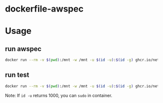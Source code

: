 # dockerfile-awspec

# Usage

## run awspec

```bash
docker run --rm -v $(pwd):/mnt -w /mnt -u $(id -u):$(id -g) ghcr.io/netmarkjp/awspec awspec help
```

## run test

```bash
docker run --rm -v $(pwd):/mnt -w /mnt -u $(id -u):$(id -g) ghcr.io/netmarkjp/awspec rake spec
```

Note:
If `id -u` returns 1000, you can `sudo` in container.
